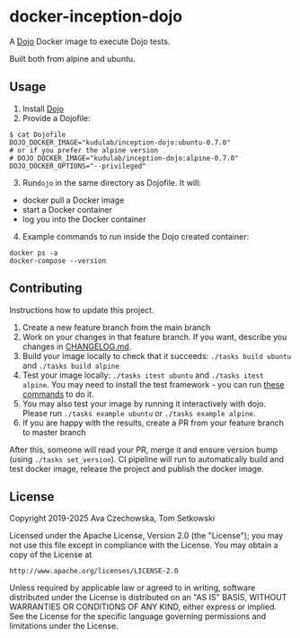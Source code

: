 # docker-inception-dojo

A [Dojo](https://github.com/kudulab/dojo) Docker image to execute Dojo tests.

Built both from alpine and ubuntu.

## Usage

1. Install [Dojo](https://github.com/kudulab/dojo/#installation)
2. Provide a Dojofile:
```
$ cat Dojofile
DOJO_DOCKER_IMAGE="kudulab/inception-dojo:ubuntu-0.7.0"
# or if you prefer the alpine version
# DOJO_DOCKER_IMAGE="kudulab/inception-dojo:alpine-0.7.0"
DOJO_DOCKER_OPTIONS="--privileged"
```
3. Run`dojo` in the same directory as Dojofile. It will:
  * docker pull a Docker image
  * start a Docker container
  * log you into the Docker container

4. Example commands to run inside the Dojo created container:
```
docker ps -a
docker-compose --version
```


## Contributing
Instructions how to update this project.

1. Create a new feature branch from the main branch
1. Work on your changes in that feature branch. If you want, describe you changes in [CHANGELOG.md](CHANGELOG.md).
1. Build your image locally to check that it succeeds: `./tasks build ubuntu` and `./tasks build alpine`
1. Test your image locally: `./tasks itest ubuntu` and `./tasks itest alpine`. You may need to install the test framework - you can run [these commands](https://github.com/kudulab/docker-dotnet-dojo/blob/3.2.0/image/Dockerfile.debian#L58) to do it.
1. You may also test your image by running it interactively with dojo. Please run `./tasks example ubuntu` or `./tasks example alpine`.
1. If you are happy with the results, create a PR from your feature branch to master branch

After this, someone will read your PR, merge it and ensure version bump (using `./tasks set_version`). CI pipeline will run to automatically build and test docker image, release the project and publish the docker image.

## License

Copyright 2019-2025 Ava Czechowska, Tom Setkowski

Licensed under the Apache License, Version 2.0 (the "License");
you may not use this file except in compliance with the License.
You may obtain a copy of the License at

    http://www.apache.org/licenses/LICENSE-2.0

Unless required by applicable law or agreed to in writing, software
distributed under the License is distributed on an "AS IS" BASIS,
WITHOUT WARRANTIES OR CONDITIONS OF ANY KIND, either express or implied.
See the License for the specific language governing permissions and
limitations under the License.

